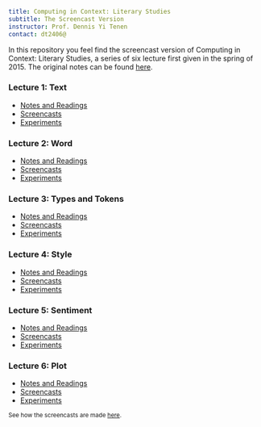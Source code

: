 ```yaml
title: Computing in Context: Literary Studies
subtitle: The Screencast Version
instructor: Prof. Dennis Yi Tenen  
contact: dt2406@
```

In this repository you feel find the screencast version of Computing in Context: Literary Studies, a series of six lecture first given in the spring of 2015. The original notes can be found [here](https://github.com/denten-courses/computing-context/tree/spring-2015).

### Lecture 1: Text

- [Notes and Readings](https://github.com/denten-courses/computing-context/blob/master/lecture-notes/1-lecture.md)
- [Screencasts](https://drive.google.com/open?id=0B4OAOue0b3VMRU9hRk5PM09HZDg)
- [Experiments](https://github.com/denten-courses/computing-context/tree/master/experiments/1-experiment)

### Lecture 2: Word

- [Notes and Readings](https://github.com/denten-courses/computing-context/blob/master/lecture-notes/2-lecture.md)
- [Screencasts](https://drive.google.com/open?id=0B4OAOue0b3VMTTVRd2lQUWJrNm8)
- [Experiments](https://github.com/denten-courses/computing-context/tree/master/experiments/2-experiment)

### Lecture 3: Types and Tokens

- [Notes and Readings](https://github.com/denten-courses/computing-context/blob/master/lecture-notes/3-lecture.md)
- [Screencasts](https://drive.google.com/open?id=0B4OAOue0b3VMQzlTbHB3ZEw0T3M)
- [Experiments](https://github.com/denten-courses/computing-context/tree/master/experiments/3-experiment)

### Lecture 4: Style

- [Notes and Readings](https://github.com/denten-courses/computing-context/blob/master/lecture-notes/4-lecture.md)
- [Screencasts](https://drive.google.com/open?id=0B4OAOue0b3VMcjZpV1RfeEdsR0U)
- [Experiments](https://github.com/denten-courses/computing-context/tree/master/experiments/4-experiment)

### Lecture 5: Sentiment

- [Notes and Readings](https://github.com/denten-courses/computing-context/blob/master/lecture-notes/5-lecture.md)
- [Screencasts](https://drive.google.com/open?id=0B4OAOue0b3VMOU1yYW1JcUlNcWM)
- [Experiments](https://github.com/denten-courses/computing-context/tree/master/experiments/5-experiment)

### Lecture 6: Plot

- [Notes and
Readings](https://github.com/denten-courses/computing-context/blob/master/lecture-notes/6-lecture.md)
- [Screencasts](https://drive.google.com/open?id=0B4OAOue0b3VMSkZIOWJLbHFsQjg)
- [Experiments](https://github.com/denten-courses/computing-context/tree/master/experiments/6-experiment)

<sup>See how the screencasts are made
[here](https://github.com/denten-courses/computing-context/blob/master/screencasts/notes.md).</sup>
